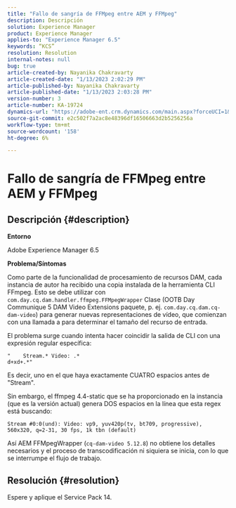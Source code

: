 ```yaml
---
title: "Fallo de sangría de FFMpeg entre AEM y FFMpeg"
description: Descripción
solution: Experience Manager
product: Experience Manager
applies-to: "Experience Manager 6.5"
keywords: “KCS”
resolution: Resolution
internal-notes: null
bug: true
article-created-by: Nayanika Chakravarty
article-created-date: "1/13/2023 2:02:29 PM"
article-published-by: Nayanika Chakravarty
article-published-date: "1/13/2023 2:03:28 PM"
version-number: 3
article-number: KA-19724
dynamics-url: "https://adobe-ent.crm.dynamics.com/main.aspx?forceUCI=1&pagetype=entityrecord&etn=knowledgearticle&id=b5fe24ea-4a93-ed11-aad1-6045bd006c82"
source-git-commit: e2c502f7a2ac8e48396df16506663d2b5256256a
workflow-type: tm+mt
source-wordcount: '158'
ht-degree: 6%

---
```


# Fallo de sangría de FFMpeg entre AEM y FFMpeg

## Descripción {#description}


<b>Entorno</b>

Adobe Experience Manager 6.5

<b>Problema/Síntomas</b>

Como parte de la funcionalidad de procesamiento de recursos DAM, cada instancia de autor ha recibido una copia instalada de la herramienta CLI FFmpeg. Esto se debe utilizar con `com.day.cq.dam.handler.ffmpeg.FFMpegWrapper` Clase (OOTB Day Communique 5 DAM Video Extensions paquete, p. ej. `com.day.cq.dam.cq-dam-video`) para generar nuevas representaciones de vídeo, que comienzan con una llamada a para determinar el tamaño del recurso de entrada.

El problema surge cuando intenta hacer coincidir la salida de CLI con una expresión regular específica:


```
"    Stream.* Video: .*
d+xd+.*"
```


Es decir, uno en el que haya exactamente CUATRO espacios antes de &quot;Stream&quot;.

Sin embargo, el ffmpeg 4.4-static que se ha proporcionado en la instancia (que es la versión actual) genera DOS espacios en la línea que esta regex está buscando:


```
Stream #0:0(und): Video: vp9, yuv420p(tv, bt709, progressive), 560x320, q=2-31, 30 fps, 1k tbn (default)
```


Así AEM FFMpegWrapper (`cq-dam-video 5.12.8`) no obtiene los detalles necesarios y el proceso de transcodificación ni siquiera se inicia, con lo que se interrumpe el flujo de trabajo.


## Resolución {#resolution}


Espere y aplique el Service Pack 14.
